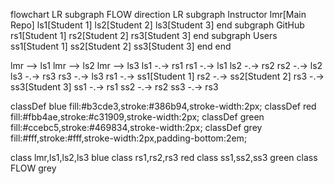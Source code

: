 
flowchart LR
	subgraph FLOW
	direction LR
		subgraph Instructor
			lmr[Main Repo]
			ls1[Student 1]
			ls2[Student 2]
			ls3[Student 3]
		end
		subgraph GitHub
			rs1[Student 1]
			rs2[Student 2]
			rs3[Student 3]
		end
		subgraph Users
			ss1[Student 1]
			ss2[Student 2]
			ss3[Student 3]
		end
	end
	
lmr --> ls1
lmr --> ls2
lmr --> ls3
ls1 -.-> rs1
rs1 -.-> ls1
ls2 -.-> rs2
rs2 -.-> ls2
ls3 -.-> rs3
rs3 -.-> ls3
rs1 -.-> ss1[Student 1]
rs2 -.-> ss2[Student 2]
rs3 -.-> ss3[Student 3]
ss1 -.-> rs1
ss2 -.-> rs2
ss3 -.-> rs3

classDef blue fill:#b3cde3,stroke:#386b94,stroke-width:2px;
classDef red fill:#fbb4ae,stroke:#c31909,stroke-width:2px;
classDef green fill:#ccebc5,stroke:#469834,stroke-width:2px;
classDef grey fill:#fff,stroke:#fff,stroke-width:2px,padding-bottom:2em;

class lmr,ls1,ls2,ls3 blue
class rs1,rs2,rs3 red
class ss1,ss2,ss3 green
class FLOW grey
